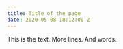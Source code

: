 ```yaml
---
title: Title of the page
date: 2020-05-08 18:12:00 Z
---
```


This is the text. More lines. And words.